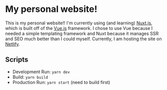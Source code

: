 # My personal website!

This is my personal website!! I'm currently using (and learning) [Nuxt.js](https://nuxtjs.org/), which is built off of the [Vue.js](https://vuejs.org/) framework. I chose to use Vue because I needed a simple templating framework and Nuxt because it manages SSR and SEO much better than I could myself. Currently, I am hosting the site on [Netlify](https://www.netlify.com/).

## Scripts

* Development Run: `yarn dev`
* Build: `yarn build`
* Production Run: `yarn start` (need to build first)
